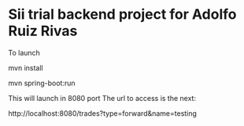 # Sii trial backend project for Adolfo Ruiz Rivas

To launch 

mvn install


mvn spring-boot:run


This will launch in 8080 port 
The url to access is the next:

http://localhost:8080/trades?type=forward&name=testing
